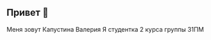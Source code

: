 ## Привет 👋
Меня зовут Капустина Валерия
Я студентка 2 курса группы 31ПМ
<!--
**KapustinaLera/KapustinaLera** is a ✨ _special_ ✨ repository because its `README.md` (this file) appears on your GitHub profile.


-->
